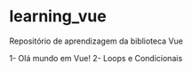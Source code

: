 # learning_vue

Repositório de aprendizagem da biblioteca Vue

1- Olá mundo em Vue!
2- Loops e Condicionais
